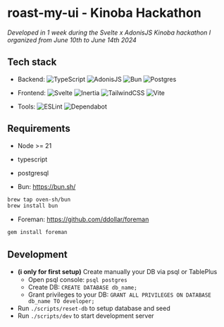# roast-my-ui - Kinoba Hackathon

*Developed in 1 week during the Svelte x AdonisJS Kinoba hackathon I organized from June 10th to June 14th 2024*

## Tech stack
- Backend: 
![TypeScript](https://img.shields.io/badge/Typescript-%23007ACC.svg?style=flat&logo=typescript&logoColor=white) ![AdonisJS](https://img.shields.io/badge/AdonisJS_6-%23220052.svg?style=flat&logo=adonisjs&logoColor=white) ![Bun](https://img.shields.io/badge/Bun-14151A.svg?style=flat&logo=Bun&logoColor=white)
![Postgres](https://img.shields.io/badge/Postgres-%23316192.svg?style=flat&logo=postgresql&logoColor=white)  

- Frontend: 
![Svelte](https://img.shields.io/badge/Svelte-%23f1413d.svg?style=flat&logo=svelte&logoColor=white) ![Inertia](https://img.shields.io/badge/Inertia-hotpink.svg?style=flat&logo=Inertia&logoColor=white) ![TailwindCSS](https://img.shields.io/badge/Tailwindcss-%2338B2AC.svg?style=flat&logo=tailwind-css&logoColor=white) ![Vite](https://img.shields.io/badge/Vite-%2335495e.svg?style=flat&logo=vite&logoColor=%234FC08D) 

- Tools: 
![ESLint](https://img.shields.io/badge/ESLint-4B3263?style=flat&logo=eslint&logoColor=white) ![Dependabot](https://img.shields.io/badge/dependabot-025E8C?style=flat&logo=dependabot&logoColor=white)

## Requirements

- Node >= 21
- typescript
- postgresql

- Bun: https://bun.sh/
```bash
brew tap oven-sh/bun
brew install bun
```

- Foreman: https://github.com/ddollar/foreman
```bash
gem install foreman
```

## Development

- **(ℹ️ only for first setup)** Create manually your DB via psql or TablePlus  
  - Open psql console: `psql postgres`
  - Create DB: `CREATE DATABASE db_name;`
  - Grant privileges to your DB: `GRANT ALL PRIVILEGES ON DATABASE db_name TO developer;`
- Run `./scripts/reset-db` to setup database and seed
- Run `./scripts/dev` to start development server
